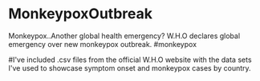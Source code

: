 # MonkeypoxOutbreak
 Monkeypox..Another global health emergency? W.H.O declares global emergency over new monkeypox outbreak. #monkeypox

#I've included .csv files from the official W.H.O website with the data sets I've used to showcase symptom onset and monkeypox cases by country.